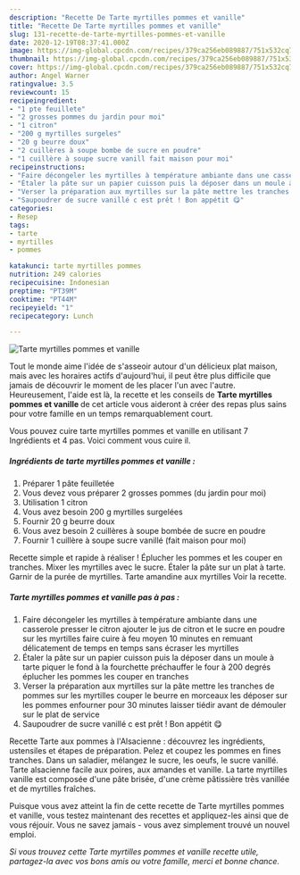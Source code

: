 ```yaml
---
description: "Recette De Tarte myrtilles pommes et vanille"
title: "Recette De Tarte myrtilles pommes et vanille"
slug: 131-recette-de-tarte-myrtilles-pommes-et-vanille
date: 2020-12-19T08:37:41.000Z
image: https://img-global.cpcdn.com/recipes/379ca256eb089887/751x532cq70/tarte-myrtilles-pommes-et-vanille-photo-principale-de-la-recette.jpg
thumbnail: https://img-global.cpcdn.com/recipes/379ca256eb089887/751x532cq70/tarte-myrtilles-pommes-et-vanille-photo-principale-de-la-recette.jpg
cover: https://img-global.cpcdn.com/recipes/379ca256eb089887/751x532cq70/tarte-myrtilles-pommes-et-vanille-photo-principale-de-la-recette.jpg
author: Angel Warner
ratingvalue: 3.5
reviewcount: 15
recipeingredient:
- "1 pte feuillete"
- "2 grosses pommes du jardin pour moi"
- "1 citron"
- "200 g myrtilles surgeles"
- "20 g beurre doux"
- "2 cuillères à soupe bombe de sucre en poudre"
- "1 cuillère à soupe sucre vanill fait maison pour moi"
recipeinstructions:
- "Faire décongeler les myrtilles à température ambiante dans une casserole presser le citron ajouter le jus de citron et le sucre en poudre sur les myrtilles faire cuire à feu moyen 10 minutes en remuant délicatement de temps en temps sans écraser les myrtilles"
- "Étaler la pâte sur un papier cuisson puis la déposer dans un moule à tarte piquer le fond à la fourchette préchauffer le four à 200 degrés éplucher les pommes les couper en tranches"
- "Verser la préparation aux myrtilles sur la pâte mettre les tranches de pommes sur les myrtilles couper le beurre en morceaux les déposer sur les pommes enfourner pour 30 minutes laisser tiédir avant de démouler sur le plat de service"
- "Saupoudrer de sucre vanillé c est prêt ! Bon appétit 😋"
categories:
- Resep
tags:
- tarte
- myrtilles
- pommes

katakunci: tarte myrtilles pommes 
nutrition: 249 calories
recipecuisine: Indonesian
preptime: "PT39M"
cooktime: "PT44M"
recipeyield: "1"
recipecategory: Lunch

---
```



![Tarte myrtilles pommes et vanille](https://img-global.cpcdn.com/recipes/379ca256eb089887/751x532cq70/tarte-myrtilles-pommes-et-vanille-photo-principale-de-la-recette.jpg)

Tout le monde aime l'idée de s'asseoir autour d'un délicieux plat maison, mais avec les horaires actifs d'aujourd'hui, il peut être plus difficile que jamais de découvrir le moment de les placer l'un avec l'autre. Heureusement, l'aide est là, la recette et les conseils de <strong> Tarte myrtilles pommes et vanille </strong> de cet article vous aideront à créer des repas plus sains pour votre famille en un temps remarquablement court.

<!--inarticleads1-->

Vous pouvez cuire tarte myrtilles pommes et vanille en utilisant 7 Ingrédients et 4 pas. Voici comment vous cuire il.

##### Ingrédients de tarte myrtilles pommes et vanille :

1. Préparer 1 pâte feuilletée
1. Vous devez vous préparer 2 grosses pommes (du jardin pour moi)
1. Utilisation 1 citron
1. Vous avez besoin 200 g myrtilles surgelées
1. Fournir 20 g beurre doux
1. Vous avez besoin 2 cuillères à soupe bombée de sucre en poudre
1. Fournir 1 cuillère à soupe sucre vanillé (fait maison pour moi)


Recette simple et rapide à réaliser ! Éplucher les pommes et les couper en tranches. Mixer les myrtilles avec le sucre. Étaler la pâte sur un plat à tarte. Garnir de la purée de myrtilles. Tarte amandine aux myrtilles Voir la recette. 

<!--inarticleads2-->

##### Tarte myrtilles pommes et vanille pas à pas :

1. Faire décongeler les myrtilles à température ambiante dans une casserole presser le citron ajouter le jus de citron et le sucre en poudre sur les myrtilles faire cuire à feu moyen 10 minutes en remuant délicatement de temps en temps sans écraser les myrtilles
1. Étaler la pâte sur un papier cuisson puis la déposer dans un moule à tarte piquer le fond à la fourchette préchauffer le four à 200 degrés éplucher les pommes les couper en tranches
1. Verser la préparation aux myrtilles sur la pâte mettre les tranches de pommes sur les myrtilles couper le beurre en morceaux les déposer sur les pommes enfourner pour 30 minutes laisser tiédir avant de démouler sur le plat de service
1. Saupoudrer de sucre vanillé c est prêt ! Bon appétit 😋


Recette Tarte aux pommes à l&#39;Alsacienne : découvrez les ingrédients, ustensiles et étapes de préparation. Pelez et coupez les pommes en fines tranches. Dans un saladier, mélangez le sucre, les oeufs, le sucre vanillé. Tarte alsacienne facile aux poires, aux amandes et vanille. La tarte myrtilles vanille est composée d&#39;une pâte brisée, d&#39;une crème pâtissière très vanillée et de myrtilles fraîches. 

<!--inarticleads1-->

<p>
Puisque vous avez atteint la fin de cette recette de Tarte myrtilles pommes et vanille, vous testez maintenant des recettes et appliquez-les ainsi que de vous réjouir. Vous ne savez jamais - vous avez simplement trouvé un nouvel emploi.
</p>

<p>
<i>Si vous trouvez cette Tarte myrtilles pommes et vanille recette utile, partagez-la avec vos bons amis ou votre famille, merci et bonne chance.</i>
</p>
